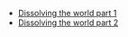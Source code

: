 - [Dissolving the world part 1](https://madewith.unity.com/stories/dissolving-the-world-part-1)
- [Dissolving the world part 2](https://madewith.unity.com/stories/dissolving-the-world-part-2)
